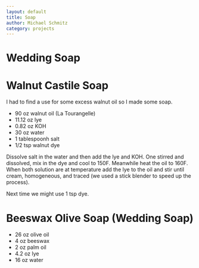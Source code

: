 ```yaml
---
layout: default
title: Soap
author: Michael Schmitz
category: projects
---
```


# Wedding Soap

# Walnut Castile Soap

I had to find a use for some excess walnut oil so I made some soap.

* 90 oz walnut oil (La Tourangelle)
* 11.12 oz lye
* 0.82 oz KOH
* 30 oz water
* 1 tablespoonh salt
* 1/2 tsp walnut dye

Dissolve salt in the water and then add the lye and KOH.  One stirred and
dissolved, mix in the dye and cool to 150F.  Meanwhile heat the oil to 160F.
When both solution are at temperature add the lye to the oil and stir until
cream, homogeneous, and traced (we used a stick blender to speed up the
process).

Next time we might use 1 tsp dye.

# Beeswax Olive Soap (Wedding Soap)

* 26 oz olive oil
* 4 oz beeswax
* 2 oz palm oil
* 4.2 oz lye
* 16 oz water
